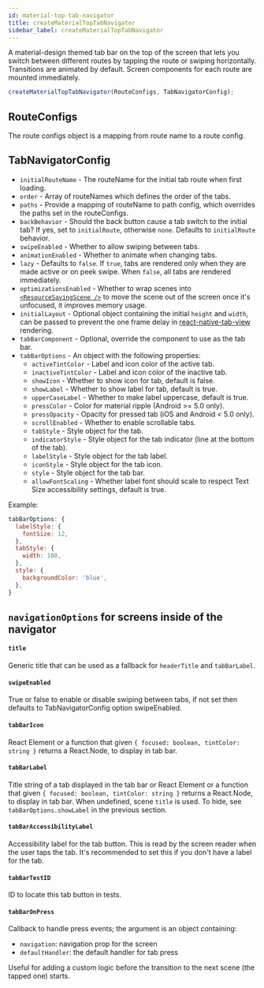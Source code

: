 ```yaml
---
id: material-top-tab-navigator
title: createMaterialTopTabNavigator
sidebar_label: createMaterialTopTabNavigator
---
```


A material-design themed tab bar on the top of the screen that lets you switch between different routes by tapping the route or swiping horizontally. Transitions are animated by default. Screen components for each route are mounted immediately.

```js
createMaterialTopTabNavigator(RouteConfigs, TabNavigatorConfig);
```

## RouteConfigs

The route configs object is a mapping from route name to a route config.

## TabNavigatorConfig

* `initialRouteName` - The routeName for the initial tab route when first loading.
* `order` - Array of routeNames which defines the order of the tabs.
* `paths` - Provide a mapping of routeName to path config, which overrides the paths set in the routeConfigs.
* `backBehavior` - Should the back button cause a tab switch to the initial tab? If yes, set to `initialRoute`, otherwise `none`. Defaults to `initialRoute` behavior.
* `swipeEnabled` - Whether to allow swiping between tabs.
* `animationEnabled` - Whether to animate when changing tabs.
* `lazy` - Defaults to `false`. If `true`, tabs are rendered only when they are made active or on peek swipe. When `false`, all tabs are rendered immediately.
* `optimizationsEnabled` - Whether to wrap scenes into [`<ResourceSavingScene />`](https://github.com/react-navigation/react-navigation-tabs/blob/master/src/views/ResourceSavingScene.js) to move the scene out of the screen once it's unfocused, it improves memory usage.
* `initialLayout` - Optional object containing the initial `height` and `width`, can be passed to prevent the one frame delay in [react-native-tab-view](https://github.com/react-native-community/react-native-tab-view#avoid-one-frame-delay) rendering.
* `tabBarComponent` - Optional, override the component to use as the tab bar.
* `tabBarOptions` - An object with the following properties:
  * `activeTintColor` - Label and icon color of the active tab.
  * `inactiveTintColor` - Label and icon color of the inactive tab.
  * `showIcon` - Whether to show icon for tab, default is false.
  * `showLabel` - Whether to show label for tab, default is true.
  * `upperCaseLabel` - Whether to make label uppercase, default is true.
  * `pressColor` - Color for material ripple (Android >= 5.0 only).
  * `pressOpacity` - Opacity for pressed tab (iOS and Android < 5.0 only).
  * `scrollEnabled` - Whether to enable scrollable tabs.
  * `tabStyle` - Style object for the tab.
  * `indicatorStyle` - Style object for the tab indicator (line at the bottom of the tab).
  * `labelStyle` - Style object for the tab label.
  * `iconStyle` - Style object for the tab icon.
  * `style` - Style object for the tab bar.
  * `allowFontScaling` - Whether label font should scale to respect Text Size accessibility settings, default is true.

Example:

```js
tabBarOptions: {
  labelStyle: {
    fontSize: 12,
  },
  tabStyle: {
    width: 100,
  },
  style: {
    backgroundColor: 'blue',
  },
}
```

## `navigationOptions` for screens inside of the navigator

#### `title`

Generic title that can be used as a fallback for `headerTitle` and `tabBarLabel`.

#### `swipeEnabled`

True or false to enable or disable swiping between tabs, if not set then defaults to TabNavigatorConfig option swipeEnabled.

#### `tabBarIcon`

React Element or a function that given `{ focused: boolean, tintColor: string }` returns a React.Node, to display in tab bar.

#### `tabBarLabel`

Title string of a tab displayed in the tab bar or React Element or a function that given `{ focused: boolean, tintColor: string }` returns a React.Node, to display in tab bar. When undefined, scene `title` is used. To hide, see `tabBarOptions.showLabel` in the previous section.

#### `tabBarAccessibilityLabel`

Accessibility label for the tab button. This is read by the screen reader when the user taps the tab. It's recommended to set this if you don't have a label for the tab.

#### `tabBarTestID`

ID to locate this tab button in tests.

#### `tabBarOnPress`

Callback to handle press events; the argument is an object containing:

* `navigation`: navigation prop for the screen
* `defaultHandler`: the default handler for tab press

Useful for adding a custom logic before the transition to the next scene (the tapped one) starts.
